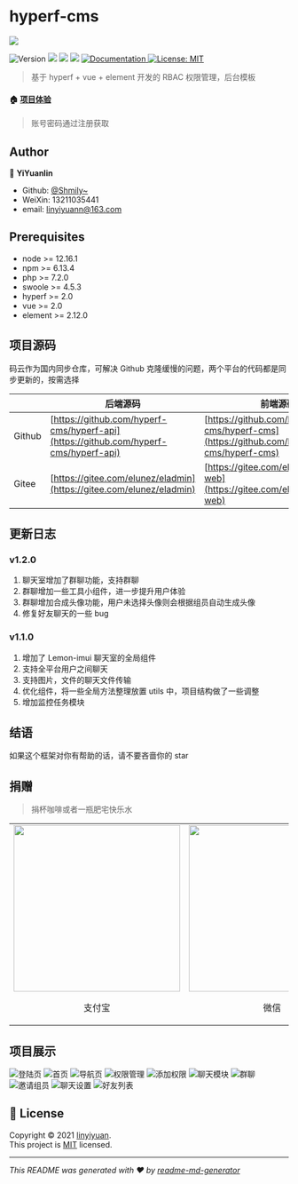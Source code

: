 # hyperf-cms

<p>
<img src="https://hyperf-cms.oss-cn-guangzhou.aliyuncs.com/logo/logo_color.png" />
</p>

<p>
  <img alt="Version" src="https://img.shields.io/badge/version-1.2-blue.svg?cacheSeconds=2592000" />
  <img src="https://img.shields.io/badge/node-%3E%3D%20 12.16.1-blue.svg" />
  <img src="https://img.shields.io/badge/npm-%3E%3D%206.13.4-blue.svg" />
  <img src="https://img.shields.io/badge/php-%3E%3D7.2.24-red" />
  <a href="https://github.com/Nirongxu/vue-xuAdmin/blob/master/README.md">
    <img alt="Documentation" src="https://img.shields.io/badge/documentation-yes-brightgreen.svg" target="_blank" />
  </a>
  <a href="https://github.com/Nirongxu/vue-xuAdmin/blob/master/LICENSE">
    <img alt="License: MIT" src="https://img.shields.io/badge/License-MIT-yellow.svg" target="_blank" />
  </a>
</p>

> 基于 hyperf + vue + element 开发的 RBAC 权限管理，后台模板

#### 🏠 [项目体验](http://hyperfcms.linyiyuan.top/)

> 账号密码通过注册获取

## Author

👤 **YiYuanlin**

- Github: [@Shmily~](https://github.com/linyiyuan)
- WeiXin: 13211035441
- email: linyiyuann@163.com

## Prerequisites

- node >= 12.16.1
- npm >= 6.13.4
- php >= 7.2.0
- swoole >= 4.5.3
- hyperf >= 2.0
- vue >= 2.0
- element >= 2.12.0

## 项目源码

码云作为国内同步仓库，可解决 Github 克隆缓慢的问题，两个平台的代码都是同步更新的，按需选择

|        | 后端源码                                                                             | 前端源码                                                                             |
| ------ | ------------------------------------------------------------------------------------ | ------------------------------------------------------------------------------------ |
| Github | [https://github.com/hyperf-cms/hyperf-api](https://github.com/hyperf-cms/hyperf-api) | [https://github.com/hyperf-cms/hyperf-cms](https://github.com/hyperf-cms/hyperf-cms) |
| Gitee  | [https://gitee.com/elunez/eladmin](https://gitee.com/elunez/eladmin)                 | [https://gitee.com/elunez/eladmin-web](https://gitee.com/elunez/eladmin-web)         |

## 更新日志

### v1.2.0

1. 聊天室增加了群聊功能，支持群聊
2. 群聊增加一些工具小组件，进一步提升用户体验
3. 群聊增加合成头像功能，用户未选择头像则会根据组员自动生成头像
4. 修复好友聊天的一些 bug

### v1.1.0

1. 增加了 Lemon-imui 聊天室的全局组件
2. 支持全平台用户之间聊天
3. 支持图片，文件的聊天文件传输
4. 优化组件，将一些全局方法整理放置 utils 中，项目结构做了一些调整
5. 增加监控任务模块

## 结语

如果这个框架对你有帮助的话，请不要吝啬你的 star

## 捐赠

> 捐杯咖啡或者一瓶肥宅快乐水

<table>
    <tr>
        <td ><img style="display: inline-block;width: 300px;height: 300px" src="https://shmily-album.oss-cn-shenzhen.aliyuncs.com/photo_album_17/%E5%BE%AE%E4%BF%A1%E5%9B%BE%E7%89%87_20210527115716.png" ><p style="text-align: center">支付宝</p></td>
        <td ><img style="display: inline-block;width: 300px;height: 300px" src="https://shmily-album.oss-cn-shenzhen.aliyuncs.com/photo_album_17/%E5%BE%AE%E4%BF%A1%E5%9B%BE%E7%89%87_20210527120018.png" ><p style="text-align: center">微信</p></td>
    </tr>
</table>

## 项目展示

![登陆页](https://shmily-album.oss-cn-shenzhen.aliyuncs.com/photo_album_17/1.png)
![首页](https://shmily-album.oss-cn-shenzhen.aliyuncs.com/photo_album_17/2.png)
![导航页](https://shmily-album.oss-cn-shenzhen.aliyuncs.com/photo_album_17/3.png)
![权限管理](https://shmily-album.oss-cn-shenzhen.aliyuncs.com/photo_album_17/4.png)
![添加权限](https://shmily-album.oss-cn-shenzhen.aliyuncs.com/photo_album_17/5.png)
![聊天模块](https://shmily-album.oss-cn-shenzhen.aliyuncs.com/photo_album_17/6.png)
![群聊](https://shmily-album.oss-cn-shenzhen.aliyuncs.com/photo_album_17/7.png)
![邀请组员](https://shmily-album.oss-cn-shenzhen.aliyuncs.com/photo_album_17/8.png)
![聊天设置](https://shmily-album.oss-cn-shenzhen.aliyuncs.com/photo_album_17/9.png)
![好友列表](https://shmily-album.oss-cn-shenzhen.aliyuncs.com/photo_album_17/10.png)

## 📝 License

Copyright © 2021 [linyiyuan](https://github.com/linyiyuan).<br />
This project is [MIT](https://github.com/hyperf-cms/hyperf-api/master/LICENSE) licensed.

---

_This README was generated with ❤️ by [readme-md-generator](https://github.com/kefranabg/readme-md-generator)_
